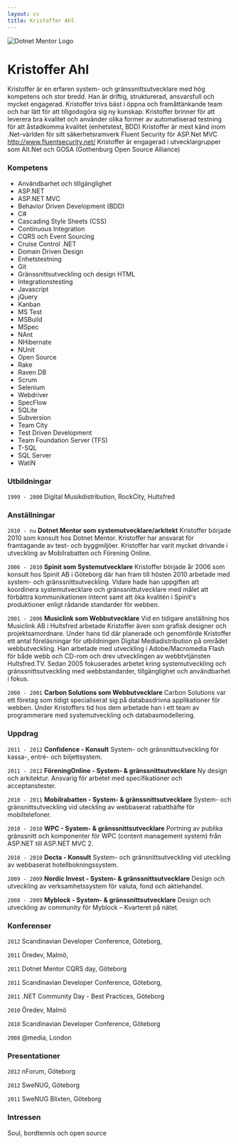 ```yaml
---
layout: cv
title: Kristoffer Ahl
---
```


![Dotnet Mentor Logo](img/dotnet.png)

# Kristoffer Ahl
Kristoffer är en erfaren system- och gränssnittsutvecklare med hög kompetens och stor bredd. Han är driftig, strukturerad, ansvarsfull och mycket engagerad. Kristoffer trivs bäst i öppna och framåttänkande team och har lätt för att tillgodogöra sig ny kunskap. 
Kristoffer brinner för att leverera bra kvalitet och använder olika former av automatiserad testning för att åstadkomma kvalitet (enhetstest, BDD)
Kristoffer är mest känd inom .Net-världen för sitt säkerhetsramverk Fluent Security för ASP.Net MVC http://www.fluentsecurity.net/
Kristoffer är engagerad i utvecklargrupper som Alt.Net och GOSA (Gothenburg Open Source Alliance)


### Kompetens 
* Användbarhet och tillgänglighet  
* ASP.NET 
* ASP.NET MVC
* Behavior Driven Development (BDD)
* C# 
* Cascading Style Sheets (CSS)
* Continuous Integration 
* CQRS och Event Sourcing
* Cruise Control .NET 
* Domain Driven Design 
* Enhetstestning
* Git 
* Gränssnittsutveckling och design HTML
* Integrationstesting 
* Javascript 
* jQuery
* Kanban 
* MS Test 
* MSBuild
* MSpec 
* NAnt 
* NHibernate
* NUnit 
* Open Source 
* Rake
* Raven DB 
* Scrum 
* Selenium 
* Webdriver
* SpecFlow 
* SQLite 
* Subversion 
* Team City
* Test Driven Development 
* Team Foundation Server (TFS)
* T-SQL 
* SQL Server 
* WatiN


### Utbildningar
`1999 - 2000`
Digital Musikdistribution, RockCity, Hultsfred

### Anställningar 
`2010 - nu`
__Dotnet Mentor som systemutvecklare/arkitekt__
Kristoffer började 2010 som konsult hos Dotnet Mentor. Kristoffer har ansvarat för framtagande av test- och  byggmiljöer. Kristoffer har varit mycket drivande i utveckling av Mobilrabatten och Förening Online.

`2006 - 2010`
__Spinit som Systemutvecklare__
Kristoffer började år 2006 som konsult hos Spinit AB i Göteborg där han fram till hösten 2010 arbetade med system- och gränssnittsutveckling. Vidare hade han uppgiften att koordinera systemutvecklare och gränssnittutvecklare med målet att förbättra kommunikationen internt samt att öka kvalitén i Spinit's produktioner enligt rådande standarder för webben.

`2001 - 2006`
__Musiclink som Webbutvecklare__
Vid en tidigare anställning hos Musiclink AB i Hultsfred arbetade Kristoffer även som grafisk designer och projektsamordnare. Under hans tid där planerade och genomförde Kristoffer ett antal föreläsningar för utbildningen Digital Mediadistribution på området webbutveckling. Han arbetade med utveckling i Adobe/Macromedia Flash för både webb och CD-rom och drev utvecklingen av webbtvtjänsten Hultsfred.TV. Sedan 2005 fokuserades arbetet kring systemutveckling och gränssnittsutveckling med webbstandarder, tillgänglighet och användbarhet i fokus.

`2000 - 2001`
__Carbon Solutions som Webbutvecklare__
Carbon Solutions var ett företag som tidigt specialiserat sig på databasdrivna applikationer för webben. Under Kristoffers tid hos dem arbetade han i ett team av programmerare med systemutveckling och databasmodellering.


### Uppdrag
`2011 - 2012`
__Confidence - Konsult__
System- och gränsnittsutveckling för kassa-, entré- och biljettsystem.

`2011 - 2012`
__FöreningOnline - System- & gränssnittsutvecklare__
Ny design och arkitektur. Ansvarig för arbetet med specifikationer och acceptanstester.

`2010 - 2011`
__Mobilrabatten - System- & gränssnittsutvecklare__
System- och gränsnittsutveckling vid uteckling av webbaserat rabatthäfte för mobiltelefoner.

`2010 - 2010`
__WPC - System- & gränssnittsutvecklare__
Portning av publika gränssnitt och komponenter för WPC (content management system) från ASP.NET till ASP.NET MVC 2.

`2010 - 2010`
__Decta - Konsult__
System- och gränsnittsutveckling vid uteckling av webbaserat hotellbokningssystem.

`2009 - 2009`
__Nordic Invest - System- & gränssnittsutvecklare__
Design och utveckling av verksamhetssystem för valuta, fond och aktiehandel.

`2008 - 2009`
__Myblock - System- & gränssnittsutvecklare__
Design och utveckling av community för Myblock – Kvarteret på nätet.


### Konferenser
`2012`
Scandinavian Developer Conference, Göteborg, 

`2011`
Öredev, Malmö,  

`2011`
Dotnet Mentor CQRS day, Göteborg

`2011`
Scandinavian Developer Conference, Göteborg, 

`2011`
.NET Community Day - Best Practices, Göteborg 

`2010`
Öredev, Malmö 

`2010`
Scandinavian Developer Conference, Göteborg 

`2008`
@media, London


### Presentationer
`2012`
nForum, Göteborg

`2012`
SweNUG, Göteborg

`2011`
SweNUG Blixten, Göteborg


### Intressen
Soul, bordtennis och open source


